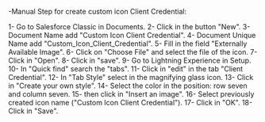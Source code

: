 -Manual Step for create custom icon Client Credential: 

1- Go to Salesforce Classic in Documents.
2- Click in the button "New".
3- Document Name add "Custom Icon Client Credential".
4- Document Unique Name add "Custom_Icon_Client_Credential".
5- Fill in the field "Externally Available Image".
6- Click on "Choose File" and select the file of the icon.
7- Click in "Open".
8- Click in "save".
9- Go to Lightning Experience in Setup.
10- In "Quick find" search the "tabs".
11- Click in "edit" in the tab "Client Credential".
12- In "Tab Style" select in the magnifying glass icon.
13- Click in "Create your own style".
14- Select the color in the position: row seven and column seven.
15- then click in "Insert an image".
16- Select previously created icon name ("Custom Icon Client Credential").
17- Click in "OK".
18- Click in "Save".
